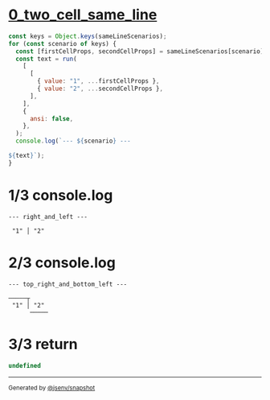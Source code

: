 # [0_two_cell_same_line](../../table_two_cell.test.mjs#L29)

```js
const keys = Object.keys(sameLineScenarios);
for (const scenario of keys) {
  const [firstCellProps, secondCellProps] = sameLineScenarios[scenario];
  const text = run(
    [
      [
        { value: "1", ...firstCellProps },
        { value: "2", ...secondCellProps },
      ],
    ],
    {
      ansi: false,
    },
  );
  console.log(`--- ${scenario} ---

${text}`);
}
```

# 1/3 console.log

```console
--- right_and_left ---

 "1" │ "2" 
```

# 2/3 console.log

```console
--- top_right_and_bottom_left ---

─────┬     
 "1" │ "2" 
      ─────
```

# 3/3 return

```js
undefined
```

---

<sub>
  Generated by <a href="https://github.com/jsenv/core/tree/main/packages/independent/snapshot">@jsenv/snapshot</a>
</sub>

